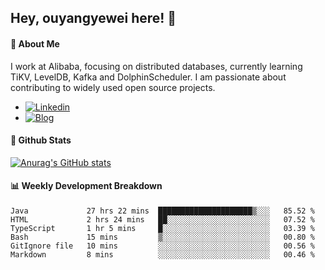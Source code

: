 ## Hey, ouyangyewei here! :wave:

#### :rocket: About Me
I work at Alibaba, focusing on distributed databases, currently learning TiKV, LevelDB, Kafka and DolphinScheduler. I am passionate about contributing to widely used open source projects.

- [![Linkedin](https://img.shields.io/badge/LinkedIn-ouyangyewei-blue)](https://www.linkedin.com/in/ouyangyewei/)
- [![Blog](https://img.shields.io/badge/Blog-yeweiouyang-orange)](https://blog.csdn.net/yeweiouyang)

#### :star2: Github Stats
[![Anurag's GitHub stats](https://github-readme-stats.vercel.app/api?username=ouyangyewei&show_icons=true&cache_seconds=3600&theme=tokyonight)](https://github.com/anuraghazra/github-readme-stats)

#### :bar_chart: Weekly Development Breakdown
<!--START_SECTION:waka-->

```text
Java             27 hrs 22 mins  █████████████████████▒░░░   85.52 %
HTML             2 hrs 24 mins   ██░░░░░░░░░░░░░░░░░░░░░░░   07.52 %
TypeScript       1 hr 5 mins     █░░░░░░░░░░░░░░░░░░░░░░░░   03.39 %
Bash             15 mins         ▒░░░░░░░░░░░░░░░░░░░░░░░░   00.80 %
GitIgnore file   10 mins         ░░░░░░░░░░░░░░░░░░░░░░░░░   00.56 %
Markdown         8 mins          ░░░░░░░░░░░░░░░░░░░░░░░░░   00.46 %
```

<!--END_SECTION:waka-->
